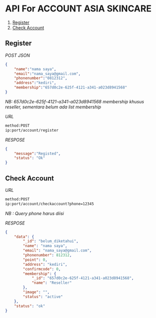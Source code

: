 # API For ACCOUNT ASIA SKINCARE

1. [Register](#markdown-header-register)
2. [Check Account](#markdown-header-check-account)

## Register
*POST JSON*

```json
{
    "name":"nama saya",
    "email":"nama_saya@gmail.com",
    "phonenumber":"0812312",
    "address":"kediri",
    "membership":"657d0c2e-625f-4121-a341-a023d8941568"
}
```

*NB: 657d0c2e-625f-4121-a341-a023d8941568 membership khusus reseller, sementara belum ada list membership*

*URL*
```bash
method:POST
ip:port/account/register
```

*RESPOSE*
```json
{
    "message":"Registed",
    "status": "Ok"
}
```

## Check Account
*URL*
```bash
method:POST
ip:port/account/checkaccount?phone=12345
```

*NB : Query phone harus diisi*

*RESPOSE*
```json
{
    "data": {
        "_id": "belum_diketahui",
        "name": "nama saya",
        "email": "nama_saya@gmail.com",
        "phonenumber": 812312,
        "point": 0,
        "address": "kediri",
        "confirmcode": 0,
        "membership": {
            "_id": "657d0c2e-625f-4121-a341-a023d8941568",
            "name": "Reseller"
        },
        "image": "",
        "status": "active"
    },
    "status": "ok"
}
```